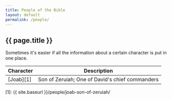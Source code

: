 ```yaml
---
title: People of the Bible
layout: default
permalink: /people/
---
```


## {{ page.title }}

Sometimes it's easier if all the information about a certain character is put in
one place.

| Character   | Description                |
| ----------- | -------------------------- |
| [Joab][1]   | Son of Zeruiah; One of David's chief commanders |

[1]: {{ site.baseurl }}/people/joab-son-of-zeruiah/

